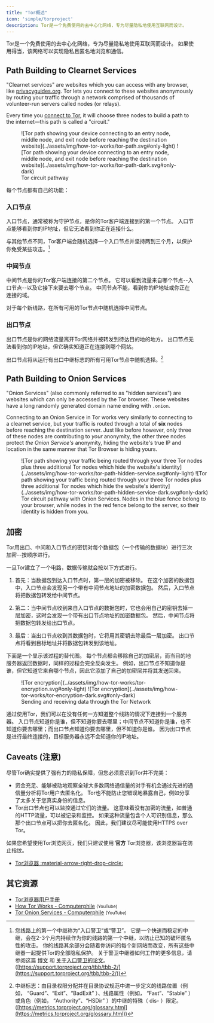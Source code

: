 ```yaml
---
title: "Tor概述"
icon: 'simple/torproject'
description: Tor是一个免费使用的去中心化网络，专为尽量隐私地使用互联网而设计。
---
```


Tor是一个免费使用的去中心化网络，专为尽量隐私地使用互联网而设计。 如果使用得当，该网络可以实现隐私且匿名地浏览和通信。

## Path Building to Clearnet Services

"Clearnet services" are websites which you can access with any browser, like [privacyguides.org](https://www.privacyguides.org). Tor lets you connect to these websites anonymously by routing your traffic through a network comprised of thousands of volunteer-run servers called nodes (or relays).

Every time you [connect to Tor](../tor.md), it will choose three nodes to build a path to the internet—this path is called a "circuit."

<figure markdown>
  ![Tor path showing your device connecting to an entry node, middle node, and exit node before reaching the destination website](../assets/img/how-tor-works/tor-path.svg#only-light)
  ![Tor path showing your device connecting to an entry node, middle node, and exit node before reaching the destination website](../assets/img/how-tor-works/tor-path-dark.svg#only-dark)
  <figcaption>Tor circuit pathway</figcaption>
</figure>

每个节点都有自己的功能：

### 入口节点

入口节点，通常被称为守护节点，是你的Tor客户端连接到的第一个节点。 入口节点能够看到你的IP地址，但它无法看到你正在连接什么。

与其他节点不同，Tor客户端会随机选择一个入口节点并坚持两到三个月，以保护你免受某些攻击。[^1]

### 中间节点

中间节点是你的Tor客户端连接的第二个节点。 它可以看到流量来自哪个节点--入口节点--以及它接下来要去哪个节点。 中间节点不能，看到你的IP地址或你正在连接的域。

对于每个新线路，在所有可用的Tor节点中随机选择中间节点。

### 出口节点

出口节点是你的网络流量离开Tor网络并被转发到待达目的地的地方。 出口节点无法看到你的IP地址，但它确实知道正在连接到哪个网站。

出口节点将从运行有出口中继标志的所有可用Tor节点中随机选择。[^2]

## Path Building to Onion Services

"Onion Services" (also commonly referred to as "hidden services") are websites which can only be accessed by the Tor browser. These websites have a long randomly generated domain name ending with `.onion`.

Connecting to an Onion Service in Tor works very similarly to connecting to a clearnet service, but your traffic is routed through a total of **six** nodes before reaching the destination server. Just like before however, only three of these nodes are contributing to *your* anonymity, the other three nodes protect *the Onion Service's* anonymity, hiding the website's true IP and location in the same manner that Tor Browser is hiding yours.

<figure style="width:100%" markdown>
  ![Tor path showing your traffic being routed through your three Tor nodes plus three additional Tor nodes which hide the website's identity](../assets/img/how-tor-works/tor-path-hidden-service.svg#only-light)
  ![Tor path showing your traffic being routed through your three Tor nodes plus three additional Tor nodes which hide the website's identity](../assets/img/how-tor-works/tor-path-hidden-service-dark.svg#only-dark)
  <figcaption>Tor circuit pathway with Onion Services. Nodes in the <span class="pg-blue">blue</span> fence belong to your browser, while nodes in the <span class="pg-red">red</span> fence belong to the server, so their identity is hidden from you.</figcaption>
</figure>

## 加密

Tor用出口、中间和入口节点的密钥对每个数据包（一个传输的数据块）进行三次加密--按顺序进行。

一旦Tor建立了一个电路，数据传输就会按以下方式进行。

1. 首先：当数据包到达入口节点时，第一层的加密被移除。 在这个加密的数据包中，入口节点会发现另一个带有中间节点地址的加密数据包。 然后，入口节点将把数据包转发给中间节点。

2. 第二：当中间节点收到来自入口节点的数据包时，它也会用自己的密钥去掉一层加密，这时会发现一个带有出口节点地址的加密数据包。 然后，中间节点将把数据包转发给出口节点。

3. 最后：当出口节点收到其数据包时，它将用其密钥去除最后一层加密。 出口节点将看到目标地址并将数据包转发到该地址。

下面是一个显示该过程的替代图。 每个节点都会移除自己的加密层，而当目的地服务器返回数据时，同样的过程会完全反向发生。 例如，出口节点不知道你是谁，但它知道它来自哪个节点，因此它添加了自己的加密层并将其发送回来。

<figure markdown>
  ![Tor encryption](../assets/img/how-tor-works/tor-encryption.svg#only-light)
  ![Tor encryption](../assets/img/how-tor-works/tor-encryption-dark.svg#only-dark)
  <figcaption>Sending and receiving data through the Tor Network</figcaption>
</figure>

通过使用Tor，我们可以在没有任何一方知道整个线路的情况下连接到一个服务器。 入口节点知道你是谁，但不知道你要去哪里；中间节点不知道你是谁，也不知道你要去哪里；而出口节点知道你要去哪里，但不知道你是谁。 因为出口节点是进行最终连接的，目标服务器永远不会知道你的IP地址。

## Caveats (注意)

尽管Tor确实提供了强有力的隐私保障，但您必须意识到Tor并不完美：

- 资金充足、能够被动地观察全球大多数网络通信量的对手有机会通过先进的通信量分析将Tor用户去匿名化。 Tor也不能防止您错误地暴露自己，例如分享了太多关于您真实身份的信息。
- Tor出口节点也可以监控通过它们的流量。 这意味着没有加密的流量，如普通的HTTP流量，可以被记录和监控。 如果这种流量包含个人可识别信息，那么那个出口节点可以把你去匿名化。 因此，我们建议尽可能使用HTTPS over Tor。

如果您希望使用Tor浏览网页，我们只建议使用 **官方** Tor浏览器，该浏览器旨在防止指纹。

- [Tor浏览器 :material-arrow-right-drop-circle:](../tor.md#tor-browser)

## 其它资源

- [Tor浏览器用户手册](https://tb-manual.torproject.org)
- [How Tor Works - Computerphile](https://invidious.privacyguides.net/embed/QRYzre4bf7I?local=true) <small>(YouTube)</small>
- [Tor Onion Services - Computerphile](https://invidious.privacyguides.net/embed/lVcbq_a5N9I?local=true) <small>(YouTube)</small>

[^1]: 您线路上的第一个中继称为“入口警卫“或“警卫”。 它是一个快速而稳定的中继，会在2-3个月内持续作为你的线路的第一个中继，以防止已知的破坏匿名性的攻击。 你的线路其余部分会随着你访问的每个新网站而改变，所有这些中继器一起提供Tor的全部隐私保护。 关于警卫中继器如何工作的更多信息，请参阅这篇 [博文](https://blog.torproject.org/improving-tors-anonymity-changing-guard-parameters) 和 [关于入口警卫的论文](https://www-users.cs.umn.edu/~hoppernj/single_guard.pdf)。 ([https://support.torproject.org/tbb/tbb-2/](https://support.torproject.org/tbb/tbb-2/))

[^2]: 中继标志：由目录权限分配并在目录协议规范中进一步定义的线路位置（例如， “Guard”、“Exit”、“BadExit” ）、线路属性（例如， “Fast”、“Stable” ）或角色（例如， “Authority”、“HSDir” ）的中继的特殊（ dis- ）限定。 ([https://metrics.torproject.org/glossary.html](https://metrics.torproject.org/glossary.html))
